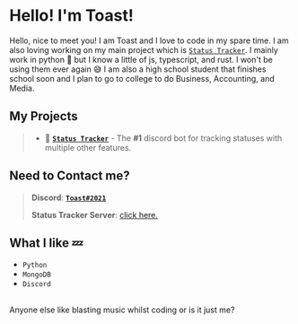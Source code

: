 # Hello! I'm Toast!

Hello, nice to meet you! I am Toast and I love to code in my spare time. I am also loving working on my main project which is [`Status Tracker`](https://discord.gg/ZhxmKhDqmx). I mainly work in python 🐍 but I know a little of js, typescript, and rust. I won't be using them ever again 😅 I am also a high school student that finishes school soon and I plan to go to college to do Business, Accounting, and Media.

## My Projects
> - 🤖 [**`Status Tracker`**](https://discord.gg/ZhxmKhDqmx) - The **#1** discord bot for tracking statuses with multiple other features.

## Need to Contact me? 
> **Discord**: [**`Toast#2021`**](https://discord.gg/ZhxmKhDqmx)
>
> **Status Tracker Server**: [click here.](https://discord.gg/ZhxmKhDqmx)

## What I like 💤
 - `Python`
 - `MongoDB`
 - `Discord` 
##
Anyone else like blasting music whilst coding or is it just me?

